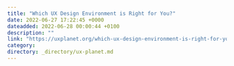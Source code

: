 ```yaml
---
title: "Which UX Design Environment is Right for You?"
date: 2022-06-27 17:22:45 +0000
dateadded: 2022-06-28 00:00:44 +0100
description: ""
link: "https://uxplanet.org/which-ux-design-environment-is-right-for-you-ba4f2fcb7968?source=rss----819cc2aaeee0---4"
category:
directory: _directory/ux-planet.md
---
```

